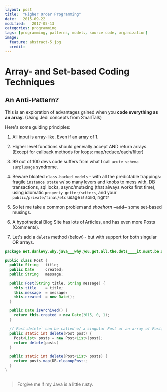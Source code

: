 ```yaml
---
layout: post
title:  "Higher Order Programming"
date:   2015-09-22
modified:   2017-05-13
categories: programming
tags: [programming, patterns, models, source code, organization]
image:
  feature: abstract-5.jpg
  credit:
---
```


# Array- and Set-based Coding Techniques

## An Anti-Pattern?

This is an exploration of advantages gained when you **code everything as an array.** (Using Jedi concepts from SmallTalk)

Here's some guiding principles:

1. All input is array-like. Even if an array of 1.
1. Higher level functions should generally accept AND return arrays. (Except for callback methods for loops: map/reduce/each/filter)
1. 99 out of 100 devs code suffers from what I call `acute schema surplusage` syndrome.
1. Beware bloated `class-backed models` - with all the predictable trappings: fragile `instance state` w/ so many levers and knobs to mess with, DB transactions, sql locks, async/mutexing (that always works first time), using idiomatic `property getter/setters`, and your `public/private/final/etc` usage is solid, right?

1. So let me take a common problem and *shoehorn* ~~~add~~~ some set-based musings.
  1. A hypothetical Blog Site has lots of Articles, and has even more Posts (Comments).
  1. Let's add a `delete` method (below) - but with support for both singular OR arrays.

```java
package net.danlevy.why.java___why.you.got.all.the.dots____it.must.be.all.the.factories;

public class Post {
  public String   title;
  public Date     created;
  public String   message;

  public Post(String title, String message) {
    this.title    = title;
    this.message  = message;
    this.created  = new Date();
  }

  public Date isArchived() {
    return this.created < new Date(2015, 0, 1);
  }

  // Post.delete` can be called w/ a singular Post or an array of Post[]
  public static int delete(Post post) {
    Post<List> posts = new Post<List>(post);
    return delete(posts)
  }

  public static int delete(Post<List> posts) {
    return posts.map(DB.cleanupPost);
  }
}



```

> Forgive me if my Java is a little rusty.




<!-- ![schema refactor][schema_refactor] -->

[schema_refactor]: https://res.cloudinary.com/ddd/image/upload/bldg-collapse__wsZKhIc_kafcha.gif
[not_a_fan]: https://res.cloudinary.com/ddd/image/upload/timeout-expired.gif
[teamwork]: https://res.cloudinary.com/ddd/image/upload/teamwork__tumblr_n2df80cPZa1s373hwo1_400_ghv4xn.gif
[fuck_this]: https://res.cloudinary.com/ddd/image/upload/panda-rampage__tumblr_nq7srwTXqr1stn6klo1_500_gm2som.gif
[new_feature]: https://res.cloudinary.com/ddd/image/upload/simba-toss-error.gif
[drinking]: http://res.cloudinary.com/ddd/image/upload/v1442175801/system-maint-anon.gif
[cat_outfit]: http://res.cloudinary.com/ddd/image/upload/v1441143858/cat-bee-fail.gif
[cat_loops]: http://res.cloudinary.com/ddd/image/upload/v1441143869/cat-loops.gif
[cat_bowl]: http://res.cloudinary.com/ddd/image/upload/v1441143883/kitten_bowl.gif
[cat_wtf]: http://res.cloudinary.com/ddd/image/upload/v1441143878/cat-wtf.gif
[endless_loop]: http://res.cloudinary.com/ddd/image/upload/v1441143881/endless-loop.gif

